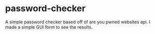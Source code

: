 # password-checker

A simple password checker based off of are you pwned websites api.  I made a simple GUI form to see the results.
